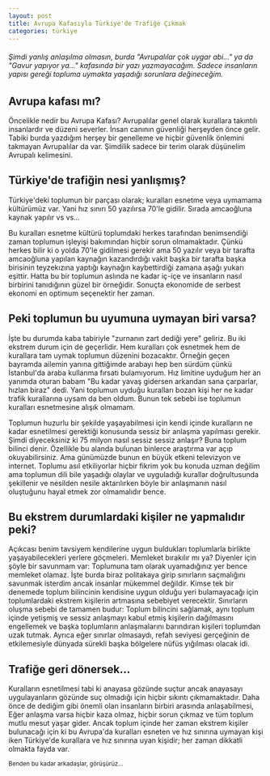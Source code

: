 ```yaml
---
layout: post
title: Avrupa Kafasıyla Türkiye'de Trafiğe Çıkmak
categories: türkiye
---
```


<h6>Şimdi yanlış anlaşılma olmasın, burda "Avrupalılar çok uygar abi..." ya da "Gavur yapıyor ya..." kafasında bir yazı yazmayacağım. Sadece insanların yapısı gereği topluma uymakta yaşadığı sorunlara değineceğim.</h6>

<h2>Avrupa kafası mı?</h2>
<p>Öncelikle nedir bu Avrupa Kafası? Avrupalılar genel olarak kurallara takıntılı insanlardır ve düzeni severler. İnsan canının güvenliği herşeyden önce gelir. Tabiki burda yazdığım herşey bir genelleme ve hiçbir güvenlik önlemini takmayan Avrupalılar da var. Şimdilik sadece bir terim olarak düşünelim Avrupalı kelimesini.</p>

<h2>Türkiye'de trafiğin nesi yanlışmış?</h2>
<p>Türkiye'deki toplumun bir parçası olarak; kuralları esnetme veya uymamama kültürümüz var. Yani hız sınırı 50 yazılırsa 70'le gidilir. Sırada amcaoğluna kaynak yapılır vs vs...</p>
<p> Bu kuralları esnetme kültürü toplumdaki herkes tarafından benimsendiği zaman toplumun işleyişi bakımından hiçbir sorun olmamaktadır. Çünkü herkes bilir ki o yolda 70'le gidilmesi gerekir ama 50 yazılır veya bir tarafta amcaoğluna yapılan kaynağın kazandırdığı vakit başka bir tarafta başka birisinin teyzekızına yaptığı kaynağın kaybettirdiği zamana aşağı yukarı eşittir. Hatta bu bir toplumun aslında ne kadar iç-içe ve insanların nasıl birbirini tanıdığının güzel bir örneğidir. Sonuçta ekonomide de serbest ekonomi en optimum seçenektir her zaman.</p>

<h2>Peki toplumun bu uyumuna uymayan biri varsa?</h2>
<p>İşte bu durumda kaba tabiriyle "zurnanın zart dediği yere" geliriz. Bu iki ekstrem durum için de geçerlidir. Hem kuralları çok esnetmek hem de kurallara tam uymak toplumun düzenini bozacaktır. Örneğin geçen bayramda ailemin yanına gittiğimde arabayı hep ben sürdüm çünkü İstanbul'da araba kullanma fırsatı bulamıyorum. Hız limitine uyduğum her an yanımda oturan babam "Bu kadar yavaş gidersen arkandan sana çarparlar, hızlan biraz" dedi. Yani toplumun uyduğu kuralları bozan kişi her ne kadar trafik kurallarına uysam da ben oldum. Bunun tek sebebi ise toplumun kuralları esnetmesine alışık olmamam.</p>

<p>Toplumun huzurlu bir şekilde yaşayabilmesi için kendi içinde kuralların ne kadar esnetilmesi gerektiği konusunda sessiz bir anlaşma yapılması gerekir. Şimdi diyeceksiniz ki 75 milyon nasıl sessiz sessiz anlaşır? Buna toplum bilinci denir. Özellikle bu alanda bulunan binlerce araştırma var açıp okuyabilirsiniz. Ama günümüzde bunun en büyük etkeni televizyon ve internet. Toplumu asıl etkiliyorlar hiçbir fikrim yok bu konuda uzman değilim ama toplumun dili bile yaşadığı olaylar ve uyguladığı kurallar doğrultusunda şekillenir ve nesilden nesile aktarılırken böyle bir anlaşmanın nasıl oluştuğunu hayal etmek zor olmamalıdır bence.</p>

<h2>Bu ekstrem durumlardaki kişiler ne yapmalıdır peki?</h2>
<p>Açıkcası benim tavsiyem kendilerine uygun buldukları toplumlarla birlikte yaşayabilecekleri yerlere göçmeleri. Memleket bırakılır mı ya? Diyenler için şöyle bir savunmam var: Toplumuna tam olarak uyamadığınız yer bence memleket olamaz. İşte burda biraz politakaya girip sınırların saçmalığını savunmak isterdim ancak insanlar mükemmel değildir. Kimse tek bir denemede toplum bilincinin kendisine uygun olduğu yeri bulamayacağı için toplumlardaki ekstrem kişilerin artmasına sebebiyet verecektir. Sınırların oluşma sebebi de tamamen budur: Toplum bilincini sağlamak, aynı toplum içinde yetişmiş ve sessiz anlaşmayı kabul etmiş kişilerin dağılmasını engellemek ve başka toplumların anlaşmalarını barındıran kişileri toplumdan uzak tutmak. Ayrıca eğer sınırlar olmasaydı, refah seviyesi gerçeğinin de etkilemesiyle dünyada sürekli başka bölgelere nüfüs yığılması olacak idi.</p>

<h2>Trafiğe geri dönersek...</h2>
<p>Kuralların esnetilmesi tabi ki anayasa gözünde suçtur ancak anayasayı uygulayanların gözünde suç olmadığı için hiçbir sıkıntı çıkmamaktadır. Daha önce de dediğim gibi önemli olan insanların birbiri arasında anlaşabilmesi, Eğer anlaşma varsa hiçbir kaza olmaz, hiçbir sorun çıkmaz ve tüm toplum mutlu mesut yaşar gider. Ancak toplum içinde her zaman ekstrem kişiler bulunacağı için ki bu Avrupa'da kuralları esneten ve hız sınırına uymayan kişi iken Türkiye'de kurallara ve hız sınırına uyan kişidir; her zaman dikkatli olmakta fayda var.</p>

<small>Benden bu kadar arkadaşlar, görüşürüz...</small>

